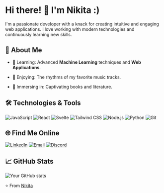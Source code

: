 # Hi there! 👋 I'm Nikita :)

I'm a passionate developer with a knack for creating intuitive and engaging web applications. I love working with modern technologies and continuously learning new skills.

## 🚀 About Me

- 🌱 Learning: Advanced **Machine Learning** techniques and **Web Applications**.
  
- 🎵 Enjoying: The rhythms of my favorite music tracks.

- 📖 Immersing in: Captivating books and literature.

## 🛠️ Technologies & Tools

![JavaScript](https://img.shields.io/badge/-JavaScript-333333?style=flat&logo=javascript)
![React](https://img.shields.io/badge/-React-333333?style=flat&logo=react)
![Svelte](https://img.shields.io/badge/-Svelte-333333?style=flat&logo=svelte)
![Tailwind CSS](https://img.shields.io/badge/-Tailwind%20CSS-333333?style=flat&logo=tailwind-css)
![Node.js](https://img.shields.io/badge/-Node.js-333333?style=flat&logo=node.js)
![Python](https://img.shields.io/badge/-Python-333333?style=flat&logo=python)
![Git](https://img.shields.io/badge/-Git-333333?style=flat&logo=git)

## 🌐 Find Me Online

[![LinkedIn](https://img.shields.io/badge/-LinkedIn-0077B5?style=flat&logo=linkedin&logoColor=white)](https://www.linkedin.com/in/nikita-kumari-09bb85262/)
[![Email](https://img.shields.io/badge/-Email-D14836?style=flat&logo=gmail&logoColor=white)](mailto:iamnikita004@gmail.com)
[![Discord](https://img.shields.io/badge/-Discord-7289DA?style=flat&logo=discord&logoColor=white)](https://discord.com/users/nikitaa8937)

## 📈 GitHub Stats

![Your GitHub stats](https://github-readme-stats.vercel.app/api?username=iamnikitaa&show_icons=true&theme=radical)

⭐️ From [Nikita](https:/iamnikitaa.github.io/iamnikitaa)
